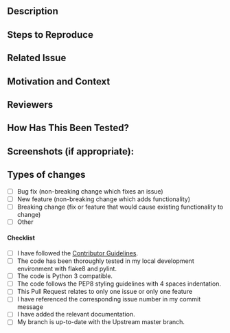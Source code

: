 <!--- Provide a general, concise summary of your changes in the Title above -->

## Description
<!--- Describe your changes in detail -->

## Steps to Reproduce
<!-- If fixing a bug, there should be an issue describing it with steps to reproduce -->

## Related Issue
<!--- Please add link to the issue here, if related to a issue -->

## Motivation and Context
<!--- Why is this change required? What problem does it solve? -->

## Reviewers
<!--- @mentions of the person/people responsible for reviewing proposed changes. -->

## How Has This Been Tested?
<!--- Please describe in detail how you tested your changes. -->
<!--- Include details of your testing environment, and the tests you ran to -->
<!--- see how your change affects other areas of the code, etc. -->


## Screenshots (if appropriate):
<!--- Before the change and after the change. -->

## Types of changes
<!--- What types of changes does your code introduce? Put an `x` in all the boxes that apply: -->
- [ ] Bug fix (non-breaking change which fixes an issue)
- [ ] New feature (non-breaking change which adds functionality)
- [ ] Breaking change (fix or feature that would cause existing functionality to change)
- [ ] Other

#### Checklist
- [ ] I have followed the [Contributor Guidelines](https://github.com/OWASP/Nettacker/wiki/Developers#contribution-guidelines).
- [ ] The code has been thoroughly tested in my local development environment with flake8 and pylint.
- [ ] The code is Python 3 compatible.
- [ ] The code follows the PEP8 styling guidelines with 4 spaces indentation.
- [ ] This Pull Request relates to only one issue or only one feature
- [ ] I have referenced the corresponding issue number in my commit message
- [ ] I have added the relevant documentation.
- [ ] My branch is up-to-date with the Upstream master branch.
